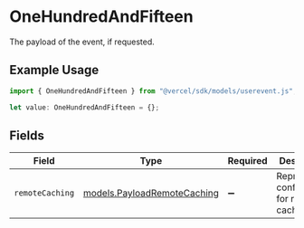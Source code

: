# OneHundredAndFifteen

The payload of the event, if requested.

## Example Usage

```typescript
import { OneHundredAndFifteen } from "@vercel/sdk/models/userevent.js";

let value: OneHundredAndFifteen = {};
```

## Fields

| Field                                                            | Type                                                             | Required                                                         | Description                                                      |
| ---------------------------------------------------------------- | ---------------------------------------------------------------- | ---------------------------------------------------------------- | ---------------------------------------------------------------- |
| `remoteCaching`                                                  | [models.PayloadRemoteCaching](../models/payloadremotecaching.md) | :heavy_minus_sign:                                               | Represents configuration for remote caching                      |